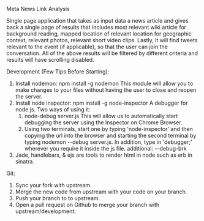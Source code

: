 Meta News Link Analysis

Single page application that takes as input data a news article and gives back a single page of results that includes most relevant wiki article for background reading, mapped location of relevant location for geographic context, relevant photos, relevant short video clips. Lastly, it will find tweets relevant to the event (if applicable), so that the user can join the conversation. All of the above results will be filtered by different criteria and results will have scrolling disabled.


Development (Few Tips Before Starting):
1. Install nodemon:
	npm install -g nodemon
   This module will allow you to make changes to your files without having the user to close and reopen the server.
2. Install node inspector:
	npm install -g node-inspector
   A debugger for node js.
   Two ways of using it:
   1. node-debug server.js
   	This will allow us to automatically start debugging the server using the Inspector on Chrome Browser.
   2. Using two terminals, start one by typing 'node-inspector' and then copying the url into the browser and starting the second terminal by typing nodemon --debug server.js. In addition, type in 'debugger;' wherever you require it inside the js file.
   additional: --debug-brk
3. Jade, handlebars, & ejs are tools to render html in node
 	such as erb in sinatra.

Git:
1. Sync your fork with upstream.
2. Merge the new code from upstream with your code on your branch.
3. Push your branch to to upstream.
4. Open a pull request on Github to merge your branch with upstream/development.
